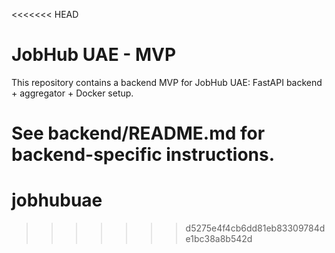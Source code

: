 <<<<<<< HEAD
# JobHub UAE - MVP
This repository contains a backend MVP for JobHub UAE: FastAPI backend + aggregator + Docker setup.

See backend/README.md for backend-specific instructions.
=======
# jobhubuae
>>>>>>> d5275e4f4cb6dd81eb83309784de1bc38a8b542d
